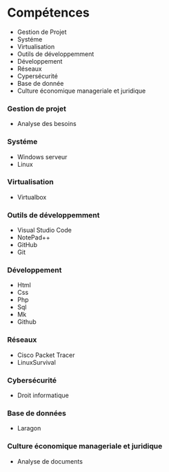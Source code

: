 # Compétences
- Gestion de Projet
- Systéme
- Virtualisation
- Outils de développemment
- Développement
- Réseaux
- Cypersécurité
- Base de donnée
- Culture économique manageriale et juridique

### Gestion de projet
- Analyse des besoins

### Systéme
- Windows serveur
- Linux

 ### Virtualisation
- Virtualbox

### Outils de développemment
  - Visual Studio Code
  - NotePad++
  - GitHub
  - Git

### Développement
- Html
- Css
- Php
- Sql
- Mk
- Github

### Réseaux
- Cisco Packet Tracer
- LinuxSurvival

### Cybersécurité
- Droit informatique

### Base de données
- Laragon

### Culture économique manageriale et juridique
- Analyse de documents





